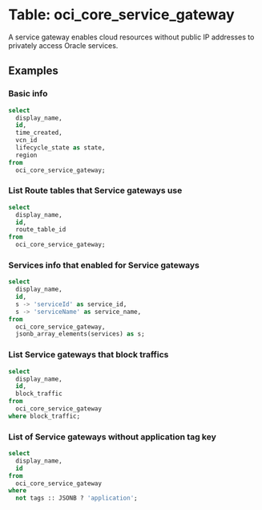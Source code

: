 # Table: oci_core_service_gateway

A service gateway enables cloud resources without public IP addresses to privately access Oracle services.

## Examples

### Basic info

```sql
select
  display_name,
  id,
  time_created,
  vcn_id
  lifecycle_state as state,
  region
from
  oci_core_service_gateway;
```

### List Route tables that Service gateways use

```sql
select
  display_name,
  id,
  route_table_id
from
  oci_core_service_gateway;
```

### Services info that enabled for Service gateways

```sql
select
  display_name,
  id,
  s -> 'serviceId' as service_id,
  s -> 'serviceName' as service_name,
from
  oci_core_service_gateway,
  jsonb_array_elements(services) as s;
```


### List Service gateways that block traffics

```sql
select
  display_name,
  id,
  block_traffic
from
  oci_core_service_gateway
where block_traffic;
```


### List of Service gateways without application tag key

```sql
select
  display_name,
  id
from
  oci_core_service_gateway
where
  not tags :: JSONB ? 'application';
```